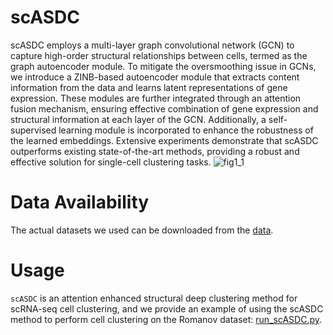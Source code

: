 # scASDC
scASDC employs a multi-layer graph convolutional network (GCN) to capture high-order structural relationships between cells, termed as the graph autoencoder module. 
To mitigate the oversmoothing issue in GCNs, we introduce a ZINB-based autoencoder module that extracts content information from the data and learns latent representations of gene expression. These modules are further integrated through an attention fusion mechanism, ensuring effective combination of gene expression and structural information at each layer of the GCN. 
Additionally, a self-supervised learning module is incorporated to enhance the robustness of the learned embeddings. Extensive experiments demonstrate that scASDC outperforms existing state-of-the-art methods, providing a robust and effective solution for single-cell clustering tasks. 
![fig1_1](https://github.com/user-attachments/assets/d05ade1e-8b8b-4371-9682-621dea57d3e0)

# Data Availability
The actual datasets we used can be downloaded from the [data](https://zenodo.org/records/12814320).

# Usage
`scASDC` is an attention enhanced structural deep clustering method for scRNA-seq cell clustering, and we provide an example of using the scASDC method to perform cell clustering on the Romanov dataset: [run_scASDC.py](run_scASDC.py).
